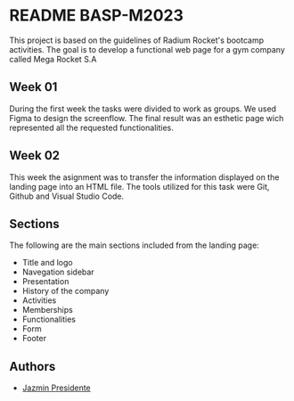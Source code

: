 
# README BASP-M2023

This project is based on the guidelines of Radium Rocket's bootcamp activities. The goal is to develop a functional web page for a gym company called Mega Rocket S.A 


## Week 01
During the first week the tasks were divided to work as groups. We used Figma to design the screenflow. The final result was an esthetic page wich represented all the requested functionalities.

## Week 02
This week the asignment was to transfer the information displayed on the landing page into an HTML file. The tools utilized for this task were Git, Github and Visual Studio Code. 

## Sections
The following are the main sections included from the landing page:

- Title and logo
- Navegation sidebar
- Presentation
- History of the company
- Activities
- Memberships
- Functionalities
- Form
- Footer


## Authors

- [Jazmin Presidente](https://www.github.com/keiler-art)

